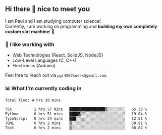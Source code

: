 ## Hi there 👋 nice to meet you

I am Paul and I am studying computer science!  
Currently, I am working on programming and **building my own completely custom slot machine**! 🎰

### 🔭 I like working with
- Web Technologies (React, SolidJS, NodeJS)
- Low-Level Languages (C, C++)
- Electronics (Arduino)

Feel free to reach out via `pgr4567codes@gmail.com`.

### 📊 What I'm currently coding in
<!--START_SECTION:waka-->

```txt
Total Time: 4 hrs 30 mins

TSX          2 hrs 57 mins   ████████████████▒░░░░░░░░   65.38 %
Python       0 hrs 51 mins   ████▓░░░░░░░░░░░░░░░░░░░░   19.04 %
TypeScript   0 hrs 34 mins   ███░░░░░░░░░░░░░░░░░░░░░░   12.51 %
TOML         0 hrs 2 mins    ▒░░░░░░░░░░░░░░░░░░░░░░░░   00.91 %
Text         0 hrs 2 mins    ▒░░░░░░░░░░░░░░░░░░░░░░░░   00.82 %
```

<!--END_SECTION:waka-->
